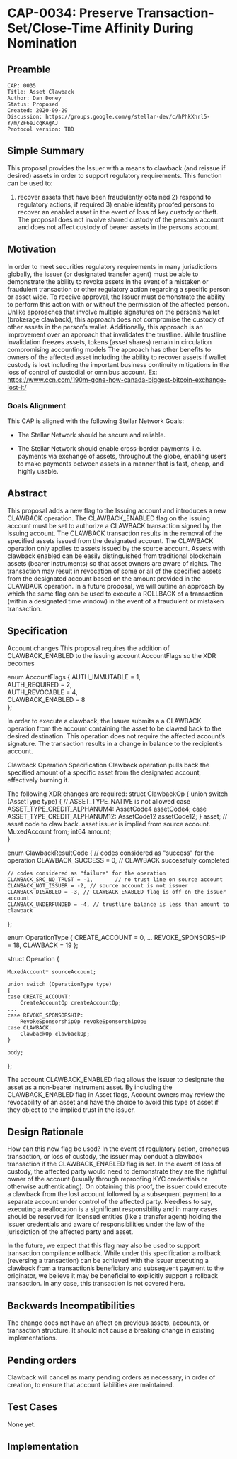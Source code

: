 # CAP-0034: Preserve Transaction-Set/Close-Time Affinity During Nomination

## Preamble

```text
CAP: 0035
Title: Asset Clawback
Author: Dan Doney
Status: Proposed
Created: 2020-09-29
Discussion: https://groups.google.com/g/stellar-dev/c/hPhkXhrl5-Y/m/ZF6eJcqKAgAJ
Protocol version: TBD
```

## Simple Summary

This proposal provides the Issuer with a means to clawback (and reissue if desired)
assets in order to support regulatory requirements. This function can be used to: 
1) recover assets that have been fraudulently obtained 2) respond to regulatory 
actions, if required 3) enable identity proofed persons to recover an enabled asset
in the event of loss of key custody or theft. The proposal does not involve shared
custody of the person’s account and does not affect custody of bearer assets in 
the persons account.

## Motivation

In order to meet securities regulatory requirements in many jurisdictions globally, 
the issuer (or designated transfer agent) must be able to demonstrate the ability 
to revoke assets in the event of a mistaken or fraudulent transaction or other 
regulatory action regarding a specific person or asset wide. To receive approval, 
the Issuer must demonstrate the ability to perform this action with or without the 
permission of the affected person. Unlike approaches that involve multiple 
signatures on the person’s wallet (brokerage clawback), this approach does not 
compromise the custody of other assets in the person’s wallet. Additionally, this 
approach is an improvement over an approach that invalidates the trustline. While 
trustline invalidation freezes assets, tokens (asset shares) remain in circulation 
compromising accounting models The approach has other benefits to owners of the 
affected asset including the ability to recover assets if wallet custody is lost 
including the important business continuity mitigations in the loss of control of 
custodial or omnibus account. 
Ex: https://www.ccn.com/190m-gone-how-canada-biggest-bitcoin-exchange-lost-it/

### Goals Alignment

This CAP is aligned with the following Stellar Network Goals:

- The Stellar Network should be secure and reliable.

- The Stellar Network should enable cross-border payments, i.e. payments via 
exchange of assets, throughout the globe, enabling users to make payments between 
assets in a manner that is fast, cheap, and highly usable.

## Abstract

This proposal adds a new flag to the Issuing account and introduces a new CLAWBACK 
operation. The CLAWBACK_ENABLED flag on the issuing account must be set to 
authorize a CLAWBACK transaction signed by the Issuing account.  The CLAWBACK 
transaction results in the removal of the specified assets issued from the 
designated account. The CLAWBACK operation only applies to assets issued by the 
source account. Assets with clawback enabled can be easily distinguished from 
traditional blockchain assets (bearer instruments) so that asset owners are aware 
of rights. The transaction may result in revocation of some or all of the specified 
assets from the designated account based on the amount provided in the CLAWBACK 
operation. In a future proposal, we will outline an approach by which the same flag 
can be used to execute a ROLLBACK of a transaction (within a designated time window) 
in the event of a fraudulent or mistaken transaction.

## Specification

Account changes
This proposal requires the addition of CLAWBACK_ENABLED to the issuing account 
AccountFlags so the XDR becomes
 
enum AccountFlags
{
    AUTH_IMMUTABLE = 1,                                      
    AUTH_REQUIRED = 2,                                  
    AUTH_REVOCABLE = 4,                                  
    CLAWBACK_ENABLED = 8                                  
};
 
 
In order to execute a clawback, the Issuer submits a  a CLAWBACK operation 
from the account containing the asset to be clawed back to the desired 
destination. This operation does not require the affected account’s signature. 
The transaction results in a change in balance to the recipient’s account. 
 
Clawback Operation Specification
Clawback operation pulls back the specified amount of a specific asset from 
the designated account, effectively burning it.

The following XDR changes are required:
struct ClawbackOp 
{
	union switch (AssetType type)
    {
    // ASSET_TYPE_NATIVE is not allowed
    case ASSET_TYPE_CREDIT_ALPHANUM4:
        AssetCode4 assetCode4;
    case ASSET_TYPE_CREDIT_ALPHANUM12:
        AssetCode12 assetCode12;
    } asset; // asset code to claw back. asset issuer is implied from source account.  
	MuxedAccount from;
	int64 amount;	
}
 
enum ClawbackResultCode
{
    // codes considered as "success" for the operation
    CLAWBACK_SUCCESS = 0, // CLAWBACK successfuly completed
 
    // codes considered as "failure" for the operation
    CLAWBACK_SRC_NO_TRUST = -1,       // no trust line on source account
    CLAWBACK_NOT_ISSUER = -2, // source account is not issuer
    CLAWBACK_DISABLED = -3, // CLAWBACK_ENABLED flag is off on the issuer account 
    CLAWBACK_UNDERFUNDED = -4, // trustline balance is less than amount to clawback 
};
 
enum OperationType
{
    CREATE_ACCOUNT = 0,
    ...
    REVOKE_SPONSORSHIP = 18,
    CLAWBACK = 19
};
 
struct Operation
{
 
    MuxedAccount* sourceAccount;
 
    union switch (OperationType type)
    {
    case CREATE_ACCOUNT:
        CreateAccountOp createAccountOp;
    ...
    case REVOKE_SPONSORSHIP:
        RevokeSponsorshipOp revokeSponsorshipOp;
    case CLAWBACK:
    	ClawbackOp clawbackOp;
    }
 
    body;
};
 
 
 
 
 
 
 
The account CLAWBACK_ENABLED flag allows the issuer to designate the asset as a
non-bearer instrument asset. By including the CLAWBACK_ENABLED flag in Asset 
flags, Account owners may review the revocability of an asset and have the 
choice to avoid this type of asset if they object to the implied trust in the 
issuer.  

## Design Rationale

How can this new flag be used?
In the event of regulatory action, erroneous transaction, or loss of custody,
the issuer may conduct a clawback transaction if the CLAWBACK_ENABLED flag is 
set. In the event of loss of custody, the affected party would need to 
demonstrate they are the rightful owner of the account (usually through 
reproofing KYC credentials or otherwise authenticating). On obtaining this 
proof, the issuer could execute a clawback from the lost account followed by a
subsequent payment to a separate account under control of the affected party. 
Needless to say, executing a reallocation is a significant responsibility and 
in many cases should be reserved for licensed entities (like a transfer agent) 
holding the issuer credentials and aware of responsibilities under the law of 
the jurisdiction of the affected party and asset. 
 
In the future, we expect that this flag may also be used to support transaction 
compliance rollback. While under this specification a rollback (reversing a 
transaction) can be achieved with the issuer executing a clawback from a 
transaction’s beneficiary and subsequent payment to the originator, we believe 
it may be beneficial to explicitly support a rollback transaction. In any case, 
this transaction is not covered here.

## Backwards Incompatibilities

The change does not have an affect on previous assets, accounts, or transaction 
structure. It should not cause a breaking change in existing implementations. 
 
## Pending orders
Clawback will cancel as many pending orders as necessary, in order of creation, 
to ensure that account liabilities are maintained.

## Test Cases

None yet.

## Implementation
